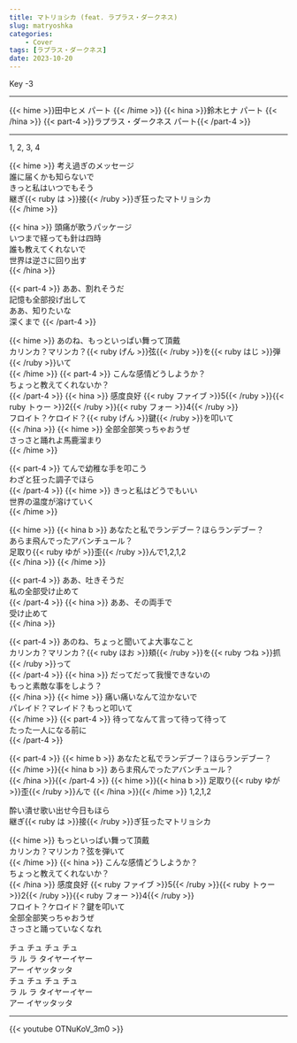 ```yaml
---
title: マトリョシカ (feat. ラプラス・ダークネス)
slug: matryoshka
categories:
    - Cover
tags: [ラプラス・ダークネス]
date: 2023-10-20
---
```


Key -3

---

{{< hime >}}田中ヒメ パート  {{< /hime >}}
{{< hina >}}鈴木ヒナ パート  {{< /hina >}}
{{< part-4 >}}ラプラス・ダークネス パート{{< /part-4 >}}

---

1, 2, 3, 4  

{{< hime >}}
考え過ぎのメッセージ  
誰に届くかも知らないで  
きっと私はいつでもそう  
継ぎ{{< ruby は >}}接{{< /ruby >}}ぎ狂ったマトリョシカ  
{{< /hime >}}

{{< hina >}}
頭痛が歌うパッケージ  
いつまで経っても針は四時  
誰も教えてくれないで  
世界は逆さに回り出す  
{{< /hina >}}

{{< part-4 >}}
ああ、割れそうだ  
記憶も全部投げ出して  
ああ、知りたいな  
深くまで 
{{< /part-4 >}}

{{< hime >}}
あのね、もっといっぱい舞って頂戴  
カリンカ？マリンカ？{{< ruby げん >}}弦{{< /ruby >}}を{{< ruby はじ >}}弾{{< /ruby >}}いて  
{{< /hime >}}
{{< part-4 >}}
こんな感情どうしようか？  
ちょっと教えてくれないか？  
{{< /part-4 >}}
{{< hina >}}
感度良好 {{< ruby ファイブ >}}5{{< /ruby >}}{{< ruby トゥー >}}2{{< /ruby >}}{{< ruby フォー >}}4{{< /ruby >}}  
フロイト？ケロイド？{{< ruby げん >}}鍵{{< /ruby >}}を叩いて  
{{< /hina >}}
{{< hime >}}
全部全部笑っちゃおうぜ  
さっさと踊れよ馬鹿溜まり  
{{< /hime >}}

{{< part-4 >}}
てんで幼稚な手を叩こう  
わざと狂った調子でほら  
{{< /part-4 >}}
{{< hime >}}
きっと私はどうでもいい  
世界の温度が溶けていく  
{{< /hime >}}

{{< hime >}}
{{< hina b >}}
あなたと私でランデブー？ほらランデブー？  
あらま飛んでったアバンチュール？  
足取り{{< ruby ゆが >}}歪{{< /ruby >}}んで1,2,1,2  
{{< /hina >}}
{{< /hime >}}

{{< part-4 >}}
ああ、吐きそうだ  
私の全部受け止めて  
{{< /part-4 >}}
{{< hina >}}
ああ、その両手で  
受け止めて  
{{< /hina >}}

{{< part-4 >}}
あのね、ちょっと聞いてよ大事なこと  
カリンカ？マリンカ？{{< ruby ほお >}}頬{{< /ruby >}}を{{< ruby つね >}}抓{{< /ruby >}}って  
{{< /part-4 >}}
{{< hina >}}
だってだって我慢できないの  
もっと素敵な事をしよう？  
{{< /hina >}}
{{< hime >}}
痛い痛いなんて泣かないで  
パレイド？マレイド？もっと叩いて  
{{< /hime >}}
{{< part-4 >}}
待ってなんて言って待って待って  
たった一人になる前に  
{{< /part-4 >}}

{{< part-4 >}}
{{< hime b >}}
あなたと私でランデブー？ほらランデブー？  
{{< /hime >}}{{< hina b >}}
あらま飛んでったアバンチュール？  
{{< /hina >}}{{< /part-4 >}}
{{< hime >}}{{< hina b >}}
足取り{{< ruby ゆが >}}歪{{< /ruby >}}んで
{{< /hina >}}{{< /hime >}}
1,2,1,2  


酔い潰せ歌い出せ今日もほら  
継ぎ{{< ruby は >}}接{{< /ruby >}}ぎ狂ったマトリョシカ  

{{< hime >}}
もっといっぱい舞って頂戴  
カリンカ？マリンカ？弦を弾いて  
{{< /hime >}}
{{< hina >}}
こんな感情どうしようか？  
ちょっと教えてくれないか？  
{{< /hina >}}
感度良好 {{< ruby ファイブ >}}5{{< /ruby >}}{{< ruby トゥー >}}2{{< /ruby >}}{{< ruby フォー >}}4{{< /ruby >}}  
フロイト？ケロイド？鍵を叩いて  
全部全部笑っちゃおうぜ  
さっさと踊っていなくなれ  

チュ チュ チュ チュ  
ラ ル ラ タイヤーイヤー  
アー イヤッタッタ  
チュ チュ チュ チュ  
ラ ル ラ タイヤーイヤー  
アー イヤッタッタ  

---

{{< youtube OTNuKoV_3m0 >}}